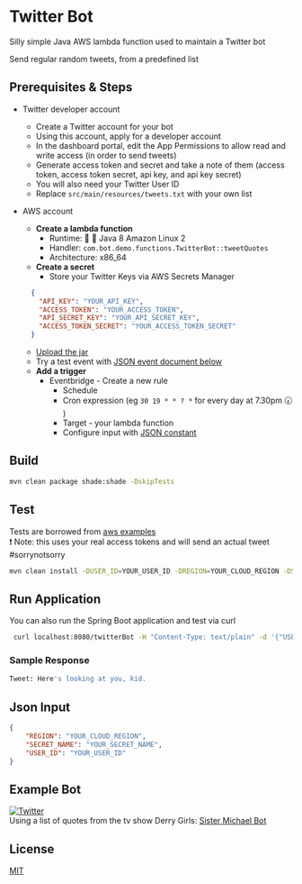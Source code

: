 # Twitter Bot

Silly simple Java AWS lambda function used to maintain a Twitter bot

Send regular random tweets, from a predefined list

## Prerequisites & Steps

* Twitter developer account
  * Create a Twitter account for your bot
  * Using this account, apply for a developer account
  * In the dashboard portal, edit the App Permissions to allow read and write access (in order to send tweets)
  * Generate access token and secret and take a note of them (access token, access token secret, api key, and api key secret)
  * You will also need your Twitter User ID
  * Replace `src/main/resources/tweets.txt` with your own list  
  

* AWS account 
    * **Create a lambda function**
      * Runtime: :older_woman: :floppy_disk: Java 8 Amazon Linux 2
      * Handler: `com.bot.demo.functions.TwitterBot::tweetQuotes`
      * Architecture: x86_64 
    * **Create a secret**
      * Store your Twitter Keys via AWS Secrets Manager
    ```json
      {
        "API_KEY": "YOUR_API_KEY",
        "ACCESS_TOKEN": "YOUR_ACCESS_TOKEN",
        "API_SECRET_KEY": "YOUR_API_SECRET_KEY",
        "ACCESS_TOKEN_SECRET": "YOUR_ACCESS_TOKEN_SECRET"
      }
    ```
    * [Upload the jar](#build)
    * Try a test event with [JSON event document below](#json-input) 
    * **Add a trigger**
      * Eventbridge - Create a new rule 
        * Schedule
        * Cron expression (eg `30 19 * * ? *` for every day at 7.30pm :clock730: )
        * Target - your lambda function
        * Configure input with [JSON constant](#json-input) 

## Build

```bash
mvn clean package shade:shade -DskipTests
```

## Test
Tests are borrowed from [aws examples](https://github.com/awsdocs/aws-lambda-developer-guide/tree/main/sample-apps/java-basic)   
:exclamation: Note: this uses your real access tokens and will send an actual tweet  #sorrynotsorry

```bash
mvn clean install -DUSER_ID=YOUR_USER_ID -DREGION=YOUR_CLOUD_REGION -DSECRET_NAME=YOUR_CLOUD_SECRET_MANAGER_NAME
```
## Run Application

You can also run the Spring Boot application and test via curl

```bash
 curl localhost:8080/twitterBot -H "Content-Type: text/plain" -d '{"USER_ID": "YOUR_USER_ID", "SECRET_NAME": "YOUR_SECRET_NAME", "REGION": "YOUR_CLOUD_REGION"}'
```
### Sample Response
```bash 
Tweet: Here's looking at you, kid.
```
## Json Input

```json
{
    "REGION": "YOUR_CLOUD_REGION",
    "SECRET_NAME": "YOUR_SECRET_NAME",
    "USER_ID": "YOUR_USER_ID"
}
```

## Example Bot
[![Twitter](https://img.shields.io/twitter/follow/SrMichaelBot.svg?style=social&label=@SrMichaelBot)](https://twitter.com/SrMichaelBot)  
Using a list of quotes from the tv show Derry Girls: [Sister Michael Bot](https://twitter.com/SrMichaelBot) 

## License
[MIT](https://choosealicense.com/licenses/mit/)